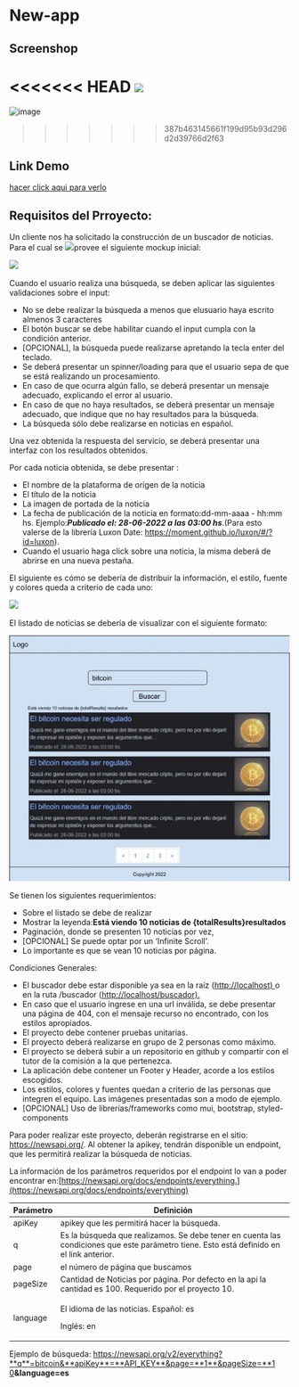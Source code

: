 # New-app

## Screenshop 

<<<<<<< HEAD
![](imgreadme/new-min.gif)
=======
![image](https://github.com/santy-ramirez/assets/blob/main/screenshot_proyectos/new.gif)
>>>>>>> 387b463145661f199d95b93d296d2d39766d2f63

## Link Demo 
[hacer click aqui para verlo](https://new-search-three.vercel.app/)

## Requisitos del Prroyecto:

Un cliente nos ha solicitado la construcción de un buscador de noticias. Para el cual se ![](Aspose.Words.2eebda38-333a-4c33-bc9a-520cc8de8ca1.002.jpeg)provee el siguiente mockup inicial:

![](c/Aspose.Words.2eebda38-333a-4c33-bc9a-520cc8de8ca1.003.jpeg)

Cuando el usuario realiza una búsqueda, se deben aplicar las siguientes validaciones sobre el input:

- No se debe realizar la búsqueda a menos que elusuario haya escrito almenos 3 caracteres
- El botón buscar se debe habilitar cuando el input cumpla con la condición anterior.
- [OPCIONAL], la búsqueda puede realizarse apretando la tecla enter del teclado.
- Se deberá presentar un spinner/loading para que el usuario sepa de que se está realizando un procesamiento.
- En caso de que ocurra algún fallo, se deberá presentar un mensaje adecuado, explicando el error al usuario.
- En caso de que no haya resultados, se deberá presentar un mensaje adecuado, que indique que no hay resultados para la búsqueda.
- La búsqueda sólo debe realizarse en noticias en español.

Una vez obtenida la respuesta del servicio, se deberá presentar una interfaz con los resultados obtenidos.

Por cada noticia obtenida, se debe presentar :

- El nombre de la plataforma de origen de la noticia
- El título de la noticia
- La imagen de portada de la noticia
- La fecha de publicación de la noticia en formato:dd-mm-aaaa - hh:mm hs. Ejemplo:***Publicado el: 28-06-2022 a las 03:00 hs***.(Para esto valerse de la librería Luxon Date: https://moment.github.io/luxon/#/?id=luxon).
- Cuando el usuario haga click sobre una noticia, la misma deberá de abrirse en una nueva pestaña.

El siguiente es cómo se debería de distribuir la información, el estilo, fuente y colores queda a criterio de cada uno:

![](imgreadme/Aspose.Words.2eebda38-333a-4c33-bc9a-520cc8de8ca1.004.png)

El listado de noticias se debería de visualizar con el siguiente formato:

![](imgreadme/Aspose.Words.2eebda38-333a-4c33-bc9a-520cc8de8ca1.005.jpeg)

Se tienen los siguientes requerimientos:

- Sobre el listado se debe de realizar
- Mostrar la leyenda:**Está viendo 10 noticias de {totalResults}resultados**
- Paginación, donde se presenten 10 noticias por vez,
- [OPCIONAL] Se puede optar por un ‘Infinite Scroll’.
- Lo importante es que se vean 10 noticias por página.

Condiciones Generales:

- El buscador debe estar disponible ya sea en la raíz ([http://localhost) ](http://localhost)o en la ruta /buscador ([http://localhost/buscador).](http://localhost/buscador)
- En caso que el usuario ingrese en una url inválida, se debe presentar una página de 404, con el mensaje recurso no encontrado, con los estilos apropiados.
- El proyecto debe contener pruebas unitarias.
- El proyecto deberá realizarse en grupo de 2 personas como máximo.
- El proyecto se deberá subir a un repositorio en github y compartir con el tutor de la comisión a la que pertenezca.
- La aplicación debe contener un Footer y Header, acorde a los estilos escogidos.
- Los estilos, colores y fuentes quedan a criterio de las personas que integren el equipo. Las imágenes presentadas son a modo de ejemplo.
- [OPCIONAL] Uso de librerías/frameworks como mui, bootstrap, styled-components

Para poder realizar este proyecto, deberán registrarse en el sitio: https://newsapi.org/. Al obtener la apikey, tendrán disponible un endpoint, que les permitirá realizar la búsqueda de noticias.

La información de los parámetros requeridos por el endpoint lo van a poder encontrar en:[https://newsapi.org/docs/endpoints/everything.](https://newsapi.org/docs/endpoints/everything)



|**Parámetro**|**Definición**|
| - | - |
|apiKey|apikey que les permitirá hacer la búsqueda.|
|q|Es la búsqueda que realizamos. Se debe tener en cuenta las condiciones que este parámetro tiene. Esto está definido en el link anterior.|
|page|el número de página que buscamos|
|pageSize|Cantidad de Noticias por página. Por defecto en la api la cantidad es 100. Requerido por el proyecto 10.|
|language|<p>El idioma de las noticias. Español: es</p><p>Inglés: en</p>|
Ejemplo de búsqueda: [https://newsapi.org/v2/everything?**q**=bitcoin&**apiKey**=**API_KEY**&page=**1**&pageSize=**1 0](https://newsapi.org/v2/everything?q=bitcoin&apiKey=API_KEY&page=1&pageSize=10)**&language=es**


